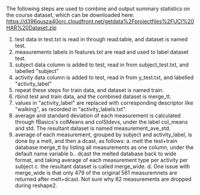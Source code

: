 The following steps are used to combine and output summary statistics on the course dataset, which can be downloaded here:
https://d396qusza40orc.cloudfront.net/getdata%2Fprojectfiles%2FUCI%20HAR%20Dataset.zip 

1. test data in test.txt is read in through read.table, and dataset is named test.
2. measurements labels in features.txt are read and used to label dataset test.
3. subject data column is added to test, read in from subject_test.txt, and labelled "subject"
4. activity data column is added to test, read in from y_test.txt, and labelled "activity_label”
5. repeat these steps for train data, and dataset is named train.
6. rbind test and train data, and the combined dataset is merge_tt.
7. values in "activity_label" are replaced with corresponding descriptor like "walking", as recorded in "activity_labels.txt".
8. average and standard deviation of each measurement is calculated through fBasics's colMeans and colStdevs, under the label col_means and std. The resultant dataset is named measurement_ave_std.
9. average of each measurement, grouped by subject and activity_label, is done by a melt, and then a dcast, as follows:
a. melt the test+train database merge_tt by listing all measurements as one column, under the default name variable
b.. dcast the melted database back to wide format, and taking average of each measurement type per activity per subject
c. the resultant dataset is called merge_wide.
d. One issue with merge_wide is that only 479 of the original 561 measuremnets are returned after melt+dcast. Not sure why 82 measurements are dropped during reshape2.
